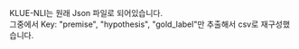 KLUE-NLI는 원래 Json 파일로 되어있습니다.  
그중에서 Key: "premise", "hypothesis", "gold_label"만 추출해서 csv로 재구성했습니다.
